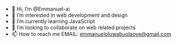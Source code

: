 - 👋 Hi, I’m @Emmanuel-ai
- 👀 I’m interested in web development and design
- 🌱 I’m currently learning JavaScript
- 💞️ I’m looking to collaborate on web related projects
- 📫 How to reach me EMAIL: emmanueloluwabuolaoye@gmail.com
<!---
Emmanuel-ai/Emmanuel-ai is a ✨ special ✨ repository because its `README.md` (this file) appears on your GitHub profile.
You can click the Preview link to take a look at your changes.
--->

